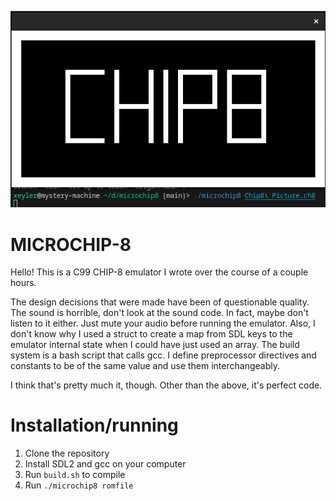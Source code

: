 ![microchip8 screenshot](img/chip8-logo-rom.png)

# MICROCHIP-8

Hello! This is a C99 CHIP-8 emulator I wrote over the course of a couple hours.

The design decisions that were made have been of questionable quality. The sound is horrible, don't look at the sound code. In fact, maybe don't listen to it either. Just mute your audio before running the emulator. Also, I don't know why I used a struct to create a map from SDL keys to the emulator internal state when I could have just used an array. The build system is a bash script that calls gcc. I define preprocessor directives and constants to be of the same value and use them interchangeably.

I think that's pretty much it, though. Other than the above, it's perfect code.

# Installation/running

1. Clone the repository
2. Install SDL2 and gcc on your computer
3. Run `build.sh` to compile
4. Run `./microchip8 romfile`
